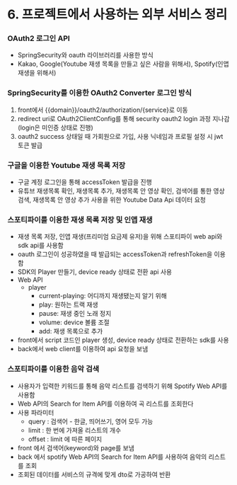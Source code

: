 # 6. 프로젝트에서 사용하는 외부 서비스 정리

### OAuth2 로그인 API

- SpringSecurity와 oauth 라이브러리를 사용한 방식
- Kakao, Google(Youtube 재생 목록을 만들고 싶은 사람을 위해서), Spotify(인앱 재생을 위해서)

### SpringSecurity를 이용한 OAuth2 Converter 로그인 방식

1. front에서 {{domain}}/oauth2/authorization/{service}로 이동
2. redirect uri로 OAuth2ClientConfig를 통해 security oauth2 login 과정 지나감(login은 미인증 상태로 진행)
3. oauth2 success 상태일 때 가회원으로 가입, 사용 닉네임과 프로필 설정 시 jwt 토큰 발급

### 구글을 이용한 Youtube 재생 목록 저장

- 구글 계정 로그인을 통해 accessToken 발급을 진행
- 유튜브 재생목록 확인, 재생목록 추가, 재생목록 안 영상 확인, 검색어를 통한 영상 검색, 재생목록 안 영상 추가 사용을 위한 Youtube Data Api 데이터 요청

### 스포티파이를 이용한 재생 목록 저장 및 인앱 재생

- 재생 목록 저장, 인앱 재생(프리미엄 요금제 유저)을 위해 스포티파이 web api와 sdk api를 사용함
- oauth 로그인이 성공하였을 때 발급되는 accessToken과 refreshToken을 이용함
- SDK의 Player 만들기, device ready 상태로 전환 api 사용
- Web API
    - player
        - current-playing: 어디까지 재생됐는지 알기 위해
        - play: 원하는 트랙 재생
        - pause: 재생 중인 노래 정지
        - volume: device 볼륨 조절
        - add: 재생 목록으로 추가
- front에서 script 코드인 player 생성, device ready 상태로 전환하는 sdk를 사용
- back에서 web client를 이용하여 api 요청을 보냄

### 스포티파이를 이용한 음악 검색

- 사용자가 입력한 키워드를 통해 음악 리스트를 검색하기 위해 Spotify Web API를 사용함
- Web API의 Search for Item API를 이용하여 곡 리스트를 조회한다
- 사용 파라미터
    - query : 검색어 - 한글, 띄어쓰기, 영어 모두 가능
    - limit : 한 번에 가져올 리스트의 개수
    - offset : limit 에 따른 페이지
- front 에서 검색어(keyword)와 page를 보냄
- back 에서 spotify Web API의 Search for Item API를 사용하여 음악의 리스트를 조회
- 조회된 데이터를 서비스의 규격에 맞게 dto로 가공하여 반환